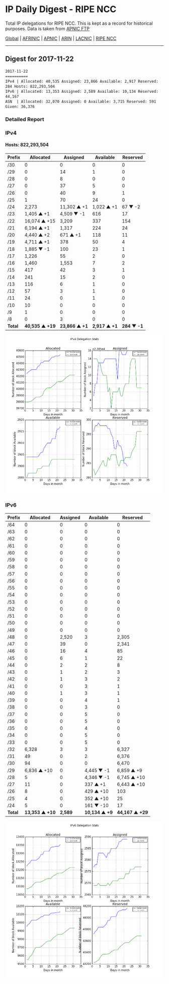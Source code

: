 # IP Daily Digest - RIPE NCC

Total IP delegations for RIPE NCC. This is kept as a record for historical purposes. Data is taken from [APNIC FTP](https://ftp.apnic.net/)

[Global](https://github.com/csmets/IP-Daily-Digest) | [AFRINIC](https://github.com/csmets/IP-Daily-Digest/tree/master/archives/AFRINIC) | [APNIC](https://github.com/csmets/IP-Daily-Digest/tree/master/archives/APNIC) | [ARIN](https://github.com/csmets/IP-Daily-Digest/tree/master/archives/ARIN) | [LACNIC](https://github.com/csmets/IP-Daily-Digest/tree/master/archives/LACNIC) | [RIPE NCC](https://github.com/csmets/IP-Daily-Digest/tree/master/archives/RIPE_NCC)

---

## Digest for 2017-11-22
```
2017-11-22
==========
IPv4 | Allocated: 40,535 Assigned: 23,866 Available: 2,917 Reserved: 284 Hosts: 822,293,504
IPv6 | Allocated: 13,353 Assigned: 2,589 Available: 10,134 Reserved: 44,167
ASN  | Allocated: 32,070 Assigned: 0 Available: 3,715 Reserved: 591 Given: 36,376
```

### Detailed Report

### IPv4

#### Hosts: **822,293,504**

| Prefix | Allocated | Assigned | Available | Reserved |
| ----- | ----- | ----- | ----- | ----- |
| /30 | 0 | 0 | 0 | 0 |
| /29 | 0 | 14 | 1 | 0 |
| /28 | 0 | 8 | 0 | 0 |
| /27 | 0 | 37 | 5 | 0 |
| /26 | 0 | 40 | 9 | 1 |
| /25 | 1 | 70 | 24 | 0 |
| /24 | 2,273 | 11,302 ▲ +1 | 1,022 ▲ +1 | 67 ▼ -2 |
| /23 | 1,405 ▲ +1 | 4,509 ▼ -1 | 616 | 17 |
| /22 | 16,074 ▲ +15 | 3,209 | 337 | 154 |
| /21 | 6,194 ▲ +1 | 1,317 | 224 | 24 |
| /20 | 4,440 ▲ +2 | 671 ▲ +1 | 118 | 11 |
| /19 | 4,711 ▲ +1 | 378 | 50 | 4 |
| /18 | 1,885 ▼ -1 | 100 | 23 | 1 |
| /17 | 1,226 | 55 | 2 | 0 |
| /16 | 1,460 | 1,553 | 7 | 2 |
| /15 | 417 | 42 | 3 | 1 |
| /14 | 241 | 15 | 2 | 0 |
| /13 | 116 | 6 | 1 | 0 |
| /12 | 57 | 3 | 1 | 0 |
| /11 | 24 | 0 | 1 | 0 |
| /10 | 10 | 0 | 0 | 0 |
| /9 | 1 | 0 | 0 | 0 |
| /8 | 0 | 3 | 0 | 0 |
| **Total** | **40,535 ▲ +19** | **23,866 ▲ +1** | **2,917 ▲ +1** | **284 ▼ -1** |

![ipv4-stats](ipv4-figure.png)

### IPv6

| Prefix | Allocated | Assigned | Available | Reserved |
| ----- | ----- | ----- | ----- | ----- |
| /64 | 0 | 0 | 0 | 0 |
| /63 | 0 | 0 | 0 | 0 |
| /62 | 0 | 0 | 0 | 0 |
| /61 | 0 | 0 | 0 | 0 |
| /60 | 0 | 0 | 0 | 0 |
| /59 | 0 | 0 | 0 | 0 |
| /58 | 0 | 0 | 0 | 0 |
| /57 | 0 | 0 | 0 | 0 |
| /56 | 0 | 0 | 0 | 0 |
| /55 | 0 | 0 | 0 | 0 |
| /54 | 0 | 0 | 0 | 0 |
| /53 | 0 | 0 | 0 | 0 |
| /52 | 0 | 0 | 0 | 0 |
| /51 | 0 | 0 | 0 | 0 |
| /50 | 0 | 0 | 0 | 0 |
| /49 | 0 | 0 | 0 | 0 |
| /48 | 0 | 2,520 | 3 | 2,305 |
| /47 | 0 | 39 | 0 | 2,341 |
| /46 | 0 | 16 | 4 | 85 |
| /45 | 0 | 6 | 1 | 22 |
| /44 | 0 | 2 | 2 | 8 |
| /43 | 0 | 1 | 2 | 3 |
| /42 | 0 | 1 | 3 | 2 |
| /41 | 0 | 0 | 3 | 1 |
| /40 | 0 | 1 | 3 | 1 |
| /39 | 0 | 0 | 4 | 1 |
| /38 | 0 | 0 | 3 | 0 |
| /37 | 0 | 0 | 5 | 0 |
| /36 | 0 | 0 | 5 | 0 |
| /35 | 0 | 0 | 4 | 0 |
| /34 | 0 | 0 | 5 | 0 |
| /33 | 0 | 0 | 5 | 0 |
| /32 | 6,328 | 3 | 3 | 6,327 |
| /31 | 49 | 0 | 2 | 6,376 |
| /30 | 94 | 0 | 0 | 6,470 |
| /29 | 6,836 ▲ +10 | 0 | 4,445 ▼ -1 | 6,859 ▲ +9 |
| /28 | 5 | 0 | 4,346 ▼ -1 | 6,745 ▲ +10 |
| /27 | 11 | 0 | 337 ▲ +1 | 6,443 ▲ +10 |
| /26 | 8 | 0 | 429 ▲ +10 | 103 |
| /25 | 4 | 0 | 352 ▲ +10 | 25 |
| /24 | 5 | 0 | 161 ▼ -10 | 17 |
| **Total** | **13,353 ▲ +10** | **2,589** | **10,134 ▲ +9** | **44,167 ▲ +29** |

![ipv6-stats](ipv6-figure.png)